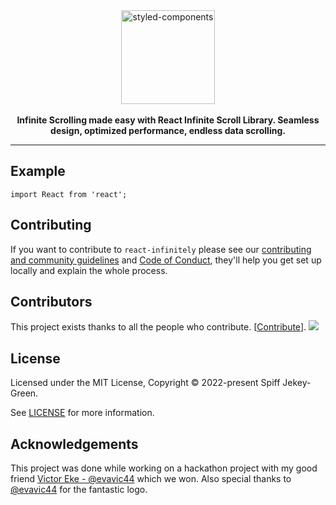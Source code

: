<div align="center">
  <a href="https://www.styled-components.com">
    <img alt="styled-components" src="https://raw.githubusercontent.com/styled-components/brand/master/styled-components.png" height="150px" />
  </a>
</div>

<br />

<div align="center">
  <strong>Infinite Scrolling made easy with React Infinite Scroll Library. Seamless design, optimized performance, endless data scrolling.</strong>
  <br />
</div>

---

## Example

<!-- prettier-ignore -->
```JSX
import React from 'react';

```

## Contributing

If you want to contribute to `react-infinitely` please see our [contributing and community guidelines](./CONTRIBUTING.md) and [Code of Conduct](./CODE_OF_CONDUCT.md), they'll help you get set up locally and explain the whole process.

## Contributors

This project exists thanks to all the people who contribute. [[Contribute](CONTRIBUTING.md)].
<a href="https://github.com/spiffgreen/react-infinitely/graphs/contributors"><img src="https://opencollective.com/react-infinitely/contributors.svg?width=890" /></a>

## License

Licensed under the MIT License, Copyright © 2022-present Spiff Jekey-Green.

See [LICENSE](./LICENSE) for more information.

## Acknowledgements

This project was done while working on a hackathon project with my good friend [Victor Eke - @evavic44](https://github.com/evavic44) which we won. Also special thanks to [@evavic44](https://github.com/evavic44) for the fantastic logo.